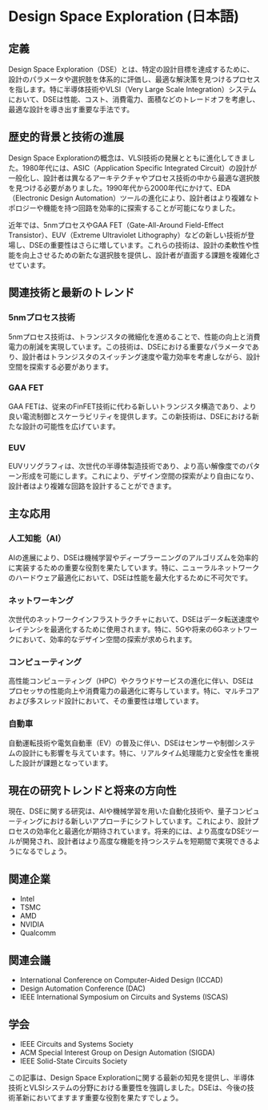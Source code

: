 # Design Space Exploration (日本語)

## 定義
Design Space Exploration（DSE）とは、特定の設計目標を達成するために、設計のパラメータや選択肢を体系的に評価し、最適な解決策を見つけるプロセスを指します。特に半導体技術やVLSI（Very Large Scale Integration）システムにおいて、DSEは性能、コスト、消費電力、面積などのトレードオフを考慮し、最適な設計を導き出す重要な手法です。

## 歴史的背景と技術の進展
Design Space Explorationの概念は、VLSI技術の発展とともに進化してきました。1980年代には、ASIC（Application Specific Integrated Circuit）の設計が一般化し、設計者は異なるアーキテクチャやプロセス技術の中から最適な選択肢を見つける必要がありました。1990年代から2000年代にかけて、EDA（Electronic Design Automation）ツールの進化により、設計者はより複雑なトポロジーや機能を持つ回路を効率的に探索することが可能になりました。

近年では、5nmプロセスやGAA FET（Gate-All-Around Field-Effect Transistor）、EUV（Extreme Ultraviolet Lithography）などの新しい技術が登場し、DSEの重要性はさらに増しています。これらの技術は、設計の柔軟性や性能を向上させるための新たな選択肢を提供し、設計者が直面する課題を複雑化させています。

## 関連技術と最新のトレンド
### 5nmプロセス技術
5nmプロセス技術は、トランジスタの微細化を進めることで、性能の向上と消費電力の削減を実現しています。この技術は、DSEにおける重要なパラメータであり、設計者はトランジスタのスイッチング速度や電力効率を考慮しながら、設計空間を探索する必要があります。

### GAA FET
GAA FETは、従来のFinFET技術に代わる新しいトランジスタ構造であり、より良い電流制御とスケーラビリティを提供します。この新技術は、DSEにおける新たな設計の可能性を広げています。

### EUV
EUVリソグラフィは、次世代の半導体製造技術であり、より高い解像度でのパターン形成を可能にします。これにより、デザイン空間の探索がより自由になり、設計者はより複雑な回路を設計することができます。

## 主な応用
### 人工知能（AI）
AIの進展により、DSEは機械学習やディープラーニングのアルゴリズムを効率的に実装するための重要な役割を果たしています。特に、ニューラルネットワークのハードウェア最適化において、DSEは性能を最大化するために不可欠です。

### ネットワーキング
次世代のネットワークインフラストラクチャにおいて、DSEはデータ転送速度やレイテンシを最適化するために使用されます。特に、5Gや将来の6Gネットワークにおいて、効率的なデザイン空間の探索が求められます。

### コンピューティング
高性能コンピューティング（HPC）やクラウドサービスの進化に伴い、DSEはプロセッサの性能向上や消費電力の最適化に寄与しています。特に、マルチコアおよび多スレッド設計において、その重要性は増しています。

### 自動車
自動運転技術や電気自動車（EV）の普及に伴い、DSEはセンサーや制御システムの設計にも影響を与えています。特に、リアルタイム処理能力と安全性を重視した設計が課題となっています。

## 現在の研究トレンドと将来の方向性
現在、DSEに関する研究は、AIや機械学習を用いた自動化技術や、量子コンピューティングにおける新しいアプローチにシフトしています。これにより、設計プロセスの効率化と最適化が期待されています。将来的には、より高度なDSEツールが開発され、設計者はより高度な機能を持つシステムを短期間で実現できるようになるでしょう。

## 関連企業
- Intel
- TSMC
- AMD
- NVIDIA
- Qualcomm

## 関連会議
- International Conference on Computer-Aided Design (ICCAD)
- Design Automation Conference (DAC)
- IEEE International Symposium on Circuits and Systems (ISCAS)

## 学会
- IEEE Circuits and Systems Society
- ACM Special Interest Group on Design Automation (SIGDA)
- IEEE Solid-State Circuits Society

この記事は、Design Space Explorationに関する最新の知見を提供し、半導体技術とVLSIシステムの分野における重要性を強調しました。DSEは、今後の技術革新においてますます重要な役割を果たすでしょう。
